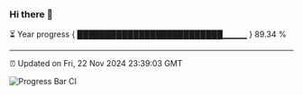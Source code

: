 ### Hi there 👋

⏳ Year progress { ██████████████████████████▁▁▁▁ } 89.34 %

---

⏰ Updated on Fri, 22 Nov 2024 23:39:03 GMT

![Progress Bar CI](https://github.com/IshwaranRudhara/GIT-ACTION/workflows/Progress%20Bar%20CI/badge.svg)
